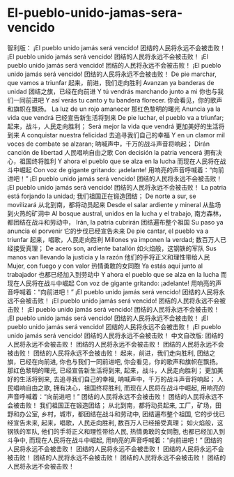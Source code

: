 # El-pueblo-unido-jamas-sera-vencido
智利版：
¡El pueblo unido jamás será vencido!
团结的人民将永远不会被击败！
¡El pueblo unido jamás será vencido!
团结的人民将永远不会被击败！
¡El pueblo unido jamás será vencido!
团结的人民将永远不会被击败！
¡El pueblo unido jamás será vencido!
团结的人民将永远不会被击败！
De pie marchar, que vamos a triunfar
起来，前进，我们走向胜利
Avanzan ya banderas de unidad
团结之旗，已经在向前进
Y tú vendrás marchando junto a mi
你也与我们一同前进吧
Y así verás tu canto y tu bandera florecer.
你会看见，你的歌声和旗帜在飘扬。
La luz de un rojo amanecer
那红色黎明的曙光
Anuncia ya la vida que vendrá
已经宣告新生活将到来
De pie luchar, el pueblo va a triunfar;
起来，战斗，人民走向胜利；
Será mejor la vida que vendrá
更加美好的生活将到来
A conquistar nuestra felicidad
去追寻我们自己的幸福
Y en un clamor mil voces de combate se alzaran;
呐喊声中，千万的战斗声音将响起；
Dirán canción de libertad
人民唱响自由之歌
Con decisión la patria vencerá
拥有决心，祖国终将胜利
Y ahora el pueblo que se alza en la lucha
而现在人民将在战斗中崛起
Con voz de gigante gritando: ¡adelante!
用响亮的声音呼喊着：“向前进吧！”
¡El pueblo unido jamás será vencido!
团结的人民将永远不会被击败！
¡El pueblo unido jamás será vencido!
团结的人民将永远不会被击败！
La patria está forjando la unidad;
我们祖国正在锻造团结；
De norte a sur, se movilizará
从北到南，都将动员起来
Desde el salar ardiente y mineral
从盐场到火热的矿洞中
Al bosque austral, unidos en la lucha y el trabajo,
南方森林，都团结在战斗和劳动中，
Irán, la patria cubrirán
团结遍布整个祖国
Su paso ya anuncia el porvenir
它的步伐已经宣告未来
De pie cantar, el pueblo va a triunfar
起来，唱歌，人民走向胜利
Millones ya imponen la verdad;
数百万人已经接受真理；
De acero son, ardiente batallón
如火焰般，这钢铁的军队
Sus manos van llevando la justicia y la razón
他们的手将正义和理性带给人民
Mujer, con fuego y con valor
热情勇敢的女同胞
Ya estás aquí junto al trabajador
也都已经加入到劳动中
Y ahora el pueblo que se alza en la lucha
而现在人民将在战斗中崛起
Con voz de gigante gritando: ¡adelante!
用响亮的声音呼喊着：“向前进吧！”
¡El pueblo unido jamás será vencido!
团结的人民将永远不会被击败！
¡El pueblo unido jamás será vencido!
团结的人民将永远不会被击败！
¡El pueblo unido jamás será vencido!
团结的人民将永远不会被击败！
¡El pueblo unido jamás será vencido!
团结的人民将永远不会被击败！
¡El pueblo unido jamás será vencido!
团结的人民将永远不会被击败！
¡El pueblo unido jamás será vencido!
团结的人民将永远不会被击败！
中文自改版:
团结的人民将永远不会被击败！
团结的人民将永远不会被击败！
团结的人民将永远不会被击败！
团结的人民将永远不会被击败！
起来，前进，我们走向胜利,
团结之旗，已经在向前进,
你也与我们一同前进吧,
你会看见，你的歌声和旗帜在飘扬。
那红色黎明的曙光,
已经宣告新生活将到来,
起来，战斗，人民走向胜利；
更加美好的生活将到来,
去追寻我们自己的幸福,
呐喊声中，千万的战斗声音将响起；
人民唱响自由之歌,
拥有决心，祖国终将胜利,
而现在人民将在战斗中崛起,
用响亮的声音呼喊着：“向前进吧！”
团结的人民将永远不会被击败！
团结的人民将永远不会被击败！
我们祖国正在锻造团结；
从北到南，都将动员起来,
工厂，矿场，田野和办公室,
乡村，城市，都团结在战斗和劳动中,
团结遍布整个祖国,
它的步伐已经宣告未来,
起来，唱歌，人民走向胜利,
数百万人已经接受真理；
如火焰般，这钢铁的军队,
他们的手将正义和理性带给人民,
热情勇敢的女同胞,
也都已经加入到斗争中,
而现在人民将在战斗中崛起,
用响亮的声音呼喊着：“向前进吧！”
团结的人民将永远不会被击败！
团结的人民将永远不会被击败！
团结的人民将永远不会被击败！
团结的人民将永远不会被击败！
团结的人民将永远不会被击败！
团结的人民将永远不会被击败！
